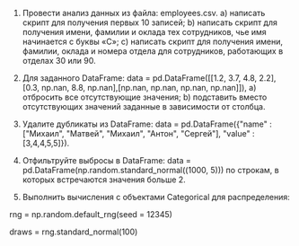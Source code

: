 1. Провести анализ данных из файла: employees.csv. a) написать скрипт для получения первых 10 записей; b) написать скрипт для получения имени, фамилии и оклада тех сотрудников, чье имя начинается с буквы «С»; с) написать скрипт для получения имени, фамилии, оклада и номера отдела для сотрудников, работающих в отделах 30 или 90.

2. Для заданного DataFrame: data = pd.DataFrame([[1.2, 3.7, 4.8, 2.2],[0.3, np.nan, 8.8, np.nan],[np.nan, np.nan, np.nan, np.nan]]), a) отбросить все отсутствующие значения; b) подставить вместо отсутствующих значений заданные в зависимости от столбца.

3. Удалите дубликаты из DataFrame: data = pd.DataFrame({"name" : ["Михаил", "Матвей", "Михаил", "Антон", "Сергей"], "value" : [3,4,4,5,5]}).

4. Отфильтруйте выбросы в DataFrame: data = pd.DataFrame(np.random.standard_normal((1000, 5))) по строкам, в которых встречаются значения больше 2.

5. Выполнить вычисления с объектами Categorical для распределения: 

rng = np.random.default_rng(seed = 12345)

draws = rng.standard_normal(100)